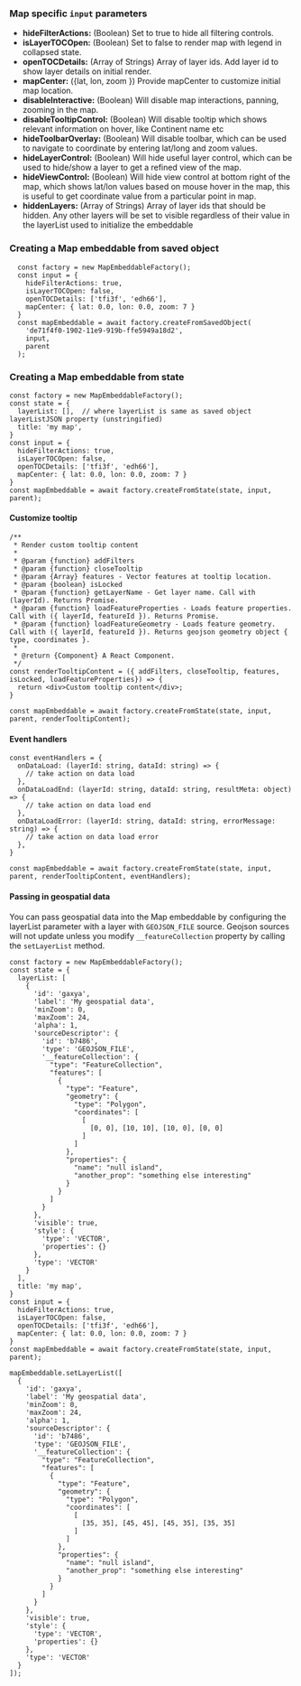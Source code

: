 
### Map specific `input` parameters
- **hideFilterActions:** (Boolean) Set to true to hide all filtering controls.
- **isLayerTOCOpen:** (Boolean) Set to false to render map with legend in collapsed state.
- **openTOCDetails:** (Array of Strings) Array of layer ids. Add layer id to show layer details on initial render.
- **mapCenter:** ({lat, lon, zoom }) Provide mapCenter to customize initial map location.
- **disableInteractive:** (Boolean) Will disable map interactions, panning, zooming in the map.
- **disableTooltipControl:** (Boolean) Will disable tooltip which shows relevant information on hover, like Continent name etc
- **hideToolbarOverlay:** (Boolean) Will disable toolbar, which can be used to navigate to coordinate by entering lat/long and zoom values.
- **hideLayerControl:** (Boolean) Will hide useful layer control, which can be used to hide/show a layer to get a refined view of the map.
- **hideViewControl:** (Boolean) Will hide view control at bottom right of the map, which shows lat/lon values based on mouse hover in the map, this is useful to get coordinate value from a particular point in map.
- **hiddenLayers:** (Array of Strings) Array of layer ids that should be hidden. Any other layers will be set to visible regardless of their value in the layerList used to initialize the embeddable

### Creating a Map embeddable from saved object
```
  const factory = new MapEmbeddableFactory();
  const input = {
    hideFilterActions: true,
    isLayerTOCOpen: false,
    openTOCDetails: ['tfi3f', 'edh66'],
    mapCenter: { lat: 0.0, lon: 0.0, zoom: 7 }
  }
  const mapEmbeddable = await factory.createFromSavedObject(
    'de71f4f0-1902-11e9-919b-ffe5949a18d2',
    input,
    parent
  );
```

### Creating a Map embeddable from state
```
const factory = new MapEmbeddableFactory();
const state = {
  layerList: [],  // where layerList is same as saved object layerListJSON property (unstringified)
  title: 'my map',
}
const input = {
  hideFilterActions: true,
  isLayerTOCOpen: false,
  openTOCDetails: ['tfi3f', 'edh66'],
  mapCenter: { lat: 0.0, lon: 0.0, zoom: 7 }
}
const mapEmbeddable = await factory.createFromState(state, input, parent);
```

#### Customize tooltip
```
/**
 * Render custom tooltip content
 *
 * @param {function} addFilters
 * @param {function} closeTooltip
 * @param {Array} features - Vector features at tooltip location.
 * @param {boolean} isLocked
 * @param {function} getLayerName - Get layer name. Call with (layerId). Returns Promise.
 * @param {function} loadFeatureProperties - Loads feature properties. Call with ({ layerId, featureId }). Returns Promise.
 * @param {function} loadFeatureGeometry - Loads feature geometry. Call with ({ layerId, featureId }). Returns geojson geometry object { type, coordinates }.
 *
 * @return {Component} A React Component.
 */
const renderTooltipContent = ({ addFilters, closeTooltip, features, isLocked, loadFeatureProperties}) => {
  return <div>Custom tooltip content</div>;
}

const mapEmbeddable = await factory.createFromState(state, input, parent, renderTooltipContent);
```


#### Event handlers
```
const eventHandlers = {
  onDataLoad: (layerId: string, dataId: string) => {
    // take action on data load
  },
  onDataLoadEnd: (layerId: string, dataId: string, resultMeta: object) => {
    // take action on data load end
  },
  onDataLoadError: (layerId: string, dataId: string, errorMessage: string) => {
    // take action on data load error
  },
}

const mapEmbeddable = await factory.createFromState(state, input, parent, renderTooltipContent, eventHandlers);
```


#### Passing in geospatial data
You can pass geospatial data into the Map embeddable by configuring the layerList parameter with a layer with `GEOJSON_FILE` source.
Geojson sources will not update unless you modify `__featureCollection` property by calling the `setLayerList` method.

```
const factory = new MapEmbeddableFactory();
const state = {
  layerList: [
    {
      'id': 'gaxya',
      'label': 'My geospatial data',
      'minZoom': 0,
      'maxZoom': 24,
      'alpha': 1,
      'sourceDescriptor': {
        'id': 'b7486',
        'type': 'GEOJSON_FILE',
        '__featureCollection': {
          "type": "FeatureCollection",
          "features": [
            {
              "type": "Feature",
              "geometry": {
                "type": "Polygon",
                "coordinates": [
                  [
                    [0, 0], [10, 10], [10, 0], [0, 0]
                  ]
                ]
              },
              "properties": {
                "name": "null island",
                "another_prop": "something else interesting"
              }
            }
          ]
        }
      },
      'visible': true,
      'style': {
        'type': 'VECTOR',
        'properties': {}
      },
      'type': 'VECTOR'
    }
  ],
  title: 'my map',
}
const input = {
  hideFilterActions: true,
  isLayerTOCOpen: false,
  openTOCDetails: ['tfi3f', 'edh66'],
  mapCenter: { lat: 0.0, lon: 0.0, zoom: 7 }
}
const mapEmbeddable = await factory.createFromState(state, input, parent);

mapEmbeddable.setLayerList([
  {
    'id': 'gaxya',
    'label': 'My geospatial data',
    'minZoom': 0,
    'maxZoom': 24,
    'alpha': 1,
    'sourceDescriptor': {
      'id': 'b7486',
      'type': 'GEOJSON_FILE',
      '__featureCollection': {
        "type": "FeatureCollection",
        "features": [
          {
            "type": "Feature",
            "geometry": {
              "type": "Polygon",
              "coordinates": [
                [
                  [35, 35], [45, 45], [45, 35], [35, 35]
                ]
              ]
            },
            "properties": {
              "name": "null island",
              "another_prop": "something else interesting"
            }
          }
        ]
      }
    },
    'visible': true,
    'style': {
      'type': 'VECTOR',
      'properties': {}
    },
    'type': 'VECTOR'
  }
]);
```
